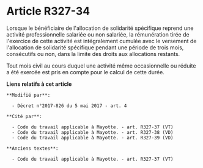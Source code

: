 # Article R327-34

Lorsque le bénéficiaire de l'allocation de solidarité spécifique reprend une activité professionnelle salariée ou non
salariée, la rémunération tirée de l'exercice de cette activité est intégralement cumulée avec le versement de l'allocation
de solidarité spécifique pendant une période de trois mois, consécutifs ou non, dans la limite des droits aux allocations
restants.

Tout mois civil au cours duquel une activité même occasionnelle ou réduite a été exercée est pris en compte pour le calcul de
cette durée.

**Liens relatifs à cet article**

	**Modifié par**:

	  - Décret n°2017-826 du 5 mai 2017 - art. 4

	**Cité par**:

	  - Code du travail applicable à Mayotte. - art. R327-37 (VT)
	  - Code du travail applicable à Mayotte. - art. R327-38 (VD)
	  - Code du travail applicable à Mayotte. - art. R327-39 (VD)

	**Anciens textes**:

	  - Code du travail applicable à Mayotte. - art. R327-37 (VT)
